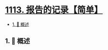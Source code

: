 # [1113. 报告的记录【简单】](https://github.com/tnotesjs/TNotes.leetcode/tree/main/notes/1113.%20%E6%8A%A5%E5%91%8A%E7%9A%84%E8%AE%B0%E5%BD%95%E3%80%90%E7%AE%80%E5%8D%95%E3%80%91)

<!-- region:toc -->

- [1. 📝 概述](#1--概述)

<!-- endregion:toc -->

## 1. 📝 概述
